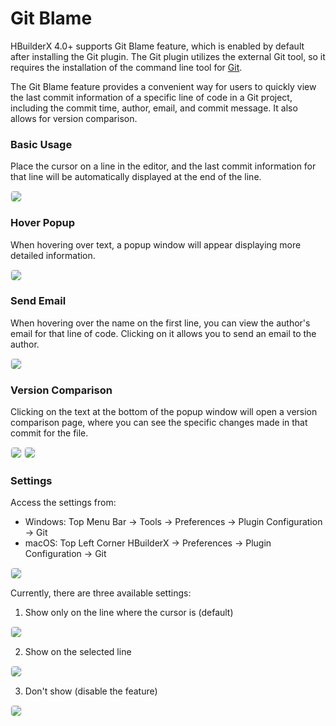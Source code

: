 # Git Blame

HBuilderX 4.0+ supports Git Blame feature, which is enabled by default after installing the Git plugin. The Git plugin utilizes the external Git tool, so it requires the installation of the command line tool for [Git](https://git-scm.com/).

The Git Blame feature provides a convenient way for users to quickly view the last commit information of a specific line of code in a Git project, including the commit time, author, email, and commit message. It also allows for version comparison.
### Basic Usage
Place the cursor on a line in the editor, and the last commit information for that line will be automatically displayed at the end of the line.
<div>
  <img src="https://web-ext-storage.dcloud.net.cn/hx/gitextension_branch_blame1.png" style="border:1px solid #eee; border-radius: 5px;"/>
</div>

### Hover Popup
When hovering over text, a popup window will appear displaying more detailed information.
<div>
  <img src="https://web-ext-storage.dcloud.net.cn/hx/gitextension_branch_blame2.png" style="border:1px solid #eee; border-radius: 5px;"/>
</div>

### Send Email
When hovering over the name on the first line, you can view the author's email for that line of code. Clicking on it allows you to send an email to the author.
<div>
  <img src="https://web-ext-storage.dcloud.net.cn/hx/gitextension_branch_blame3.png" style="border:1px solid #eee; border-radius: 5px;"/>
</div>

### Version Comparison
Clicking on the text at the bottom of the popup window will open a version comparison page, where you can see the specific changes made in that commit for the file.
<div>
  <img src="https://web-ext-storage.dcloud.net.cn/hx/gitextension_branch_blame4.png" style="border:1px solid #eee; border-radius: 5px;"/>
  <img src="https://web-ext-storage.dcloud.net.cn/hx/gitextension_branch_blame5.png" style="border:1px solid #eee; border-radius: 5px;"/>
</div>

### Settings
Access the settings from:
* Windows: Top Menu Bar -> Tools -> Preferences -> Plugin Configuration -> Git
* macOS: Top Left Corner HBuilderX -> Preferences -> Plugin Configuration -> Git

<div>
  <img src="https://web-ext-storage.dcloud.net.cn/hx/gitextension_branch_blame10.png" style="border:1px solid #eee; border-radius: 5px;"/>
</div>

Currently, there are three available settings:
1. Show only on the line where the cursor is (default)
<div>
  <img src="https://web-ext-storage.dcloud.net.cn/hx/gitextension_branch_blame7.png" style="border:1px solid #eee; border-radius: 5px;"/>
</div>

2. Show on the selected line
<div>
  <img src="https://web-ext-storage.dcloud.net.cn/hx/gitextension_branch_blame8.png" style="border:1px solid #eee; border-radius: 5px;"/>
</div>

3. Don't show (disable the feature)
<div>
  <img src="https://web-ext-storage.dcloud.net.cn/hx/gitextension_branch_blame9.png" style="border:1px solid #eee; border-radius: 5px;"/>
</div>